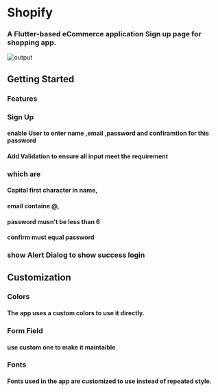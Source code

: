# Shopify
### A Flutter-based eCommerce application Sign up page for shopping app.

![output](https://github.com/user-attachments/assets/91302b4e-9fc4-4976-a522-5989dcd36785)



## Getting Started
### Features
### Sign Up
#### enable User to enter name ,email ,password and confiramtion for this password 
#### Add Validation to ensure all input meet the requirement
###  which are
#### Capital first character in name,
#### email containe @,
#### password musn't be less than 6
#### confirm  must equal password
### show Alert Dialog to show success login

## Customization
### Colors
#### The app uses a custom colors to use it directly.
### Form Field 
#### use custom one to make it maintaible 

### Fonts
#### Fonts used in the app are customized to use instead of repeated style.

